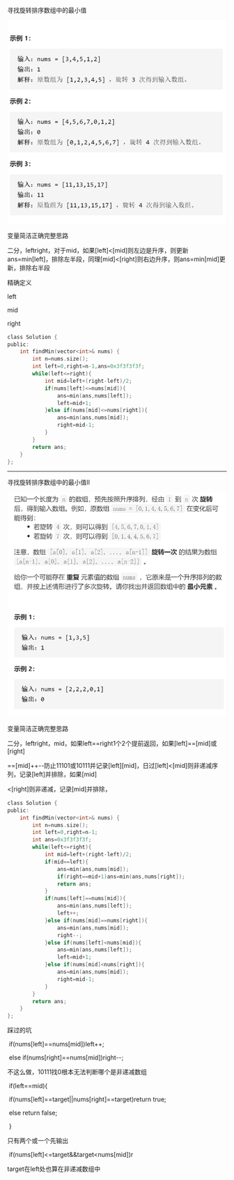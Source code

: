 寻找旋转排序数组中的最小值

![img](image/1628090988729.png)

变量简洁正确完整思路

二分，leftright，对于mid，如果[left]<[mid]则左边是升序，则更新ans=min[left]，排除左半段，同理[mid]<[right]则右边升序，则ans=min[mid]更新，排除右半段

精确定义

left

mid

right

```c
class Solution {
public:
    int findMin(vector<int>& nums) {
        int n=nums.size();
        int left=0,right=n-1,ans=0x3f3f3f3f;
        while(left<=right){
            int mid=left+(right-left)/2;
            if(nums[left]<=nums[mid]){
                ans=min(ans,nums[left]);
                left=mid+1;
            }else if(nums[mid]<=nums[right]){
                ans=min(ans,nums[mid]);
                right=mid-1;
            }
        }
        return ans;
    }
};
```

------

寻找旋转排序数组中的最小值II

![img](image/1628126636361.png)

变量简洁正确完整思路

二分，leftright，mid，如果left==right1个2个提前返回，如果[left]==[mid]或[right]

==[mid]++--防止11101或10111并记录[left][mid]，日过[left]<[mid]则非递减序列，记录[left]并排除，如果[mid]

<[right]则非递减，记录[mid]并排除，

```c
class Solution {
public:
    int findMin(vector<int>& nums) {
        int n=nums.size();
        int left=0,right=n-1;
        int ans=0x3f3f3f3f;
        while(left<=right){
            int mid=left+(right-left)/2;
            if(mid==left){
                ans=min(ans,nums[mid]);
                if(right==mid+1)ans=min(ans,nums[right]);
                return ans;
            }
            if(nums[left]==nums[mid]){
                ans=min(ans,nums[left]);
                left++;
            }else if(nums[mid]==nums[right]){
                ans=min(ans,nums[mid]);
                right--;
            }else if(nums[left]<nums[mid]){
                ans=min(ans,nums[left]);
                left=mid+1;
            }else if(nums[mid]<nums[right]){
                ans=min(ans,nums[mid]);
                right=mid-1;
            }
        }
        return ans;
    }
};
```


踩过的坑

​      if(nums[left]==nums[mid])left++;

​      else if(nums[right]==nums[mid])right--;

不这么做，10111找0根本无法判断哪个是非递减数组

​      if(left==mid){

​        if(nums[left]==target||nums[right]==target)return true;

​        else return false;

​      }

只有两个或一个先输出

​       if(nums[left]<=target&&target<nums[mid])r

target在left处也算在非递减数组中

